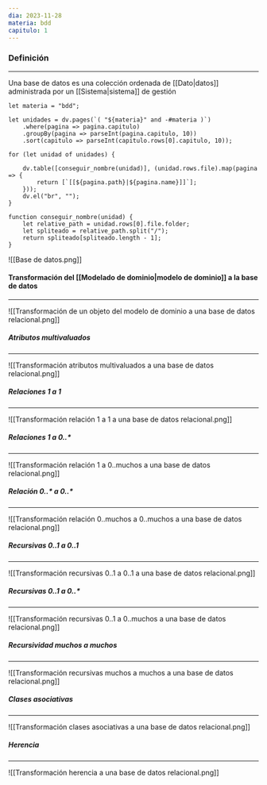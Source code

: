 ```yaml
---
dia: 2023-11-28
materia: bdd
capitulo: 1
---
```

### Definición
---
Una base de datos es una colección ordenada de [[Dato|datos]] administrada por un [[Sistema|sistema]] de gestión

```dataviewjs
let materia = "bdd";

let unidades = dv.pages(`( "${materia}" and -#materia )`)
	.where(pagina => pagina.capitulo)
	.groupBy(pagina => parseInt(pagina.capitulo, 10))
	.sort(capitulo => parseInt(capitulo.rows[0].capitulo, 10));
	
for (let unidad of unidades) {	
	
	dv.table([conseguir_nombre(unidad)], (unidad.rows.file).map(pagina => {
		return [`[[${pagina.path}|${pagina.name}]]`];
	}));
	dv.el("br", "");
}

function conseguir_nombre(unidad) {
	let relative_path = unidad.rows[0].file.folder;
	let spliteado = relative_path.split("/");
	return spliteado[spliteado.length - 1];
}
```

![[Base de datos.png]]

#### Transformación del [[Modelado de dominio|modelo de dominio]] a la base de datos
---
![[Transformación de un objeto del modelo de dominio a una base de datos relacional.png]]

##### Atributos multivaluados
---
![[Transformación atributos multivaluados a una base de datos relacional.png]]

##### Relaciones 1 a 1
---
![[Transformación relación 1 a 1 a una base de datos relacional.png]]

##### Relaciones 1 a 0..*
---
![[Transformación relación 1 a 0..muchos a una base de datos relacional.png]]

##### Relación 0..* a 0..*
---
![[Transformación relación 0..muchos a 0..muchos a una base de datos relacional.png]]

##### Recursivas 0..1 a 0..1
---
![[Transformación recursivas 0..1 a 0..1 a una base de datos relacional.png]]

##### Recursivas 0..1 a 0..*
---
![[Transformación recursivas 0..1 a 0..muchos a una base de datos relacional.png]]

##### Recursividad muchos a muchos
---
![[Transformación recursivas muchos a muchos a una base de datos relacional.png]]

##### Clases asociativas
---
![[Transformación clases asociativas a una base de datos relacional.png]]

##### Herencia
---
![[Transformación herencia a una base de datos relacional.png]]

